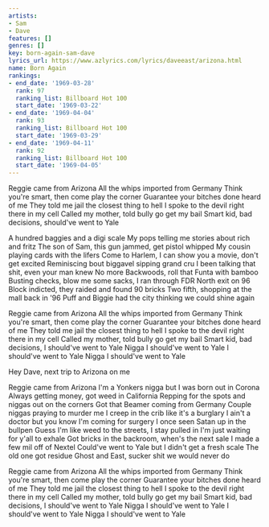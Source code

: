 ```yaml
---
artists:
- Sam
- Dave
features: []
genres: []
key: born-again-sam-dave
lyrics_url: https://www.azlyrics.com/lyrics/daveeast/arizona.html
name: Born Again
rankings:
- end_date: '1969-03-28'
  rank: 97
  ranking_list: Billboard Hot 100
  start_date: '1969-03-22'
- end_date: '1969-04-04'
  rank: 93
  ranking_list: Billboard Hot 100
  start_date: '1969-03-29'
- end_date: '1969-04-11'
  rank: 92
  ranking_list: Billboard Hot 100
  start_date: '1969-04-05'
---
```


Reggie came from Arizona
All the whips imported from Germany
Think you're smart, then come play the corner
Guarantee your bitches done heard of me
They told me jail the closest thing to hell
I spoke to the devil right there in my cell
Called my mother, told bully go get my bail
Smart kid, bad decisions, should've went to Yale

A hundred baggies and a digi scale
My pops telling me stories about rich and fritz
The son of Sam, this gun jammed, get pistol whipped
My cousin playing cards with the lifers
Come to Harlem, I can show you a movie, don't get excited
Reminiscing bout biggavel sipping grand cru
I been talking that shit, even your man knew
No more Backwoods, roll that Funta with bamboo
Busting checks, blow me some sacks, I ran through
FDR North exit on 96
Block indicted, they raided and found 90 bricks
Two fifth, shopping at the mall back in '96
Puff and Biggie had the city thinking we could shine again

Reggie came from Arizona
All the whips imported from Germany
Think you're smart, then come play the corner
Guarantee your bitches done heard of me
They told me jail the closest thing to hell
I spoke to the devil right there in my cell
Called my mother, told bully go get my bail
Smart kid, bad decisions, I should've went to Yale
Nigga I should've went to Yale
I should've went to Yale
Nigga I should've went to Yale

Hey Dave, next trip to Arizona
 on me


Reggie came from Arizona
I'm a Yonkers nigga but I was born out in Corona
Always getting money, got weed in California
Repping for the spots and niggas out on the corners
Got that Beamer coming from Germany
Couple niggas praying to murder me
I creep in the crib like it's a burglary
I ain't a doctor but you know I'm coming for surgery
I once seen Satan up in the bullpen
Guess I'm like weed to the streets, I stay pulled in
I'm just waiting for y'all to exhale
Got bricks in the backroom, when's the next sale
I made a few mil off of Nextel
Could've went to Yale but I didn't get a fresh scale
The old one got residue
Ghost and East, sucker shit we would never do

Reggie came from Arizona
All the whips imported from Germany
Think you're smart, then come play the corner
Guarantee your bitches done heard of me
They told me jail the closest thing to hell
I spoke to the devil right there in my cell
Called my mother, told bully go get my bail
Smart kid, bad decisions, I should've went to Yale
Nigga I should've went to Yale
I should've went to Yale
Nigga I should've went to Yale



